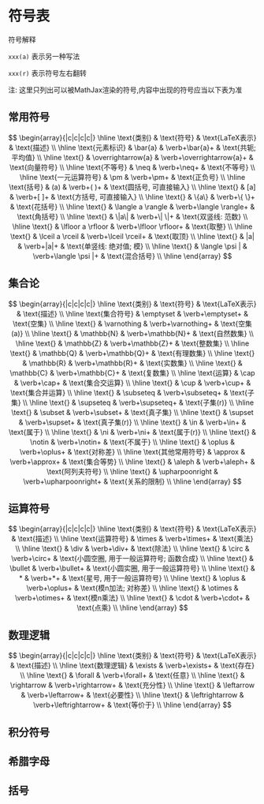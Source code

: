 <!--
 * @Author: chinesehamburger 2576226012@qq.com
 * @Date: 2025-03-21 14:26:08
 * @LastEditors: chinesehamburger 2576226012@qq.com
 * @LastEditTime: 2025-03-23 15:05:03
 * @FilePath: \CHMath-wiki\docs\symbols.md
 * @Description: 这是默认设置,请设置`customMade`, 打开koroFileHeader查看配置 进行设置: https://github.com/OBKoro1/koro1FileHeader/wiki/%E9%85%8D%E7%BD%AE
-->
# 符号表

符号解释

`xxx(a)` 表示另一种写法

`xxx(r)` 表示符号左右翻转

注: 这里只列出可以被MathJax渲染的符号,内容中出现的符号应当以下表为准

## 常用符号

$$
\begin{array}{|c|c|c|c|}
\hline
\text{类别} & \text{符号} & \text{LaTeX表示} & \text{描述} \\
\hline
\text{元素标识} & \bar{a} & \verb+\bar{a}+ & \text{共轭;平均值} \\
\hline
\text{} & \overrightarrow{a} & \verb+\overrightarrow{a}+ & \text{向量符号} \\
\hline
\text{不等号} & \neq & \verb+\neq+ & \text{不等号} \\
\hline
\text{一元运算符号} & \pm & \verb+\pm+ & \text{正负号} \\
\hline
\text{括号} & (a) & \verb+( )+ & \text{圆括号, 可直接输入} \\
\hline
\text{} & [a] & \verb+[ ]+ & \text{方括号, 可直接输入} \\
\hline
\text{} & \{a\} & \verb+\{ \}+ & \text{花括号} \\
\hline
\text{} & \langle a \rangle & \verb+\langle \rangle+ & \text{角括号} \\
\hline
\text{} & \|a\| & \verb+\| \|+ & \text{双竖线: 范数} \\
\hline
\text{} & \lfloor a \rfloor & \verb+\lfloor \rfloor+ & \text{取整} \\
\hline
\text{} & \lceil a \rceil & \verb+\lceil \rceil+ & \text{取顶} \\
\hline
\text{} & |a| & \verb+|a|+ & \text{单竖线: 绝对值; 模} \\
\hline
\text{} & \langle \psi | & \verb+\langle \psi |+ & \text{混合括号} \\
\hline
\end{array}
$$

## 集合论

$$
\begin{array}{|c|c|c|c|}
\hline
\text{类别} & \text{符号} & \text{LaTeX表示} & \text{描述} \\
\hline
\text{集合符号} & \emptyset & \verb+\emptyset+ & \text{空集} \\
\hline
\text{} & \varnothing & \verb+\varnothing+ & \text{空集(a)} \\
\hline
\text{} & \mathbb{N} & \verb+\mathbb{N}+ & \text{自然数集} \\
\hline
\text{} & \mathbb{Z} & \verb+\mathbb{Z}+ & \text{整数集} \\
\hline
\text{} & \mathbb{Q} & \verb+\mathbb{Q}+ & \text{有理数集} \\
\hline
\text{} & \mathbb{R} & \verb+\mathbb{R}+ & \text{实数集} \\
\hline
\text{} & \mathbb{C} & \verb+\mathbb{C}+ & \text{复数集} \\
\hline
\text{运算} & \cap & \verb+\cap+ & \text{集合交运算} \\
\hline
\text{} & \cup & \verb+\cup+ & \text{集合并运算} \\
\hline
\text{} & \subseteq & \verb+\subseteq+ & \text{子集} \\
\hline
\text{} & \supseteq & \verb+\supseteq+ & \text{子集(r)} \\
\hline
\text{} & \subset & \verb+\subset+ & \text{真子集} \\
\hline
\text{} & \supset & \verb+\supset+ & \text{真子集(r)} \\
\hline
\text{} & \in & \verb+\in+ & \text{属于} \\
\hline
\text{} & \ni & \verb+\ni+ & \text{属于(r)} \\
\hline
\text{} & \notin & \verb+\notin+ & \text{不属于} \\
\hline
\text{} & \oplus & \verb+\oplus+ & \text{对称差} \\
\hline
\text{其他常用符号} & \approx & \verb+\approx+ & \text{集合等势} \\
\hline
\text{} & \aleph & \verb+\aleph+ & \text{阿列夫符号} \\
\hline
\text{} & \upharpoonright & \verb+\upharpoonright+ & \text{关系的限制} \\
\hline
\end{array}
$$

## 运算符号

$$
\begin{array}{|c|c|c|c|}
\hline
\text{类别} & \text{符号} & \text{LaTeX表示} & \text{描述} \\
\hline
\text{运算符号} & \times & \verb+\times+ & \text{乘法} \\
\hline
\text{} & \div & \verb+\div+ & \text{除法} \\
\hline
\text{} & \circ & \verb+\circ+ & \text{小圆空圈, 用于一般运算符号; 函数合成} \\
\hline
\text{} & \bullet & \verb+\bullet+ & \text{小圆实圈, 用于一般运算符号} \\
\hline
\text{} & * & \verb+*+ & \text{星号, 用于一般运算符号} \\
\hline
\text{} & \oplus & \verb+\oplus+ & \text{模n加法; 对称差} \\
\hline
\text{} & \otimes & \verb+\otimes+ & \text{模n乘法} \\
\hline
\text{} & \cdot & \verb+\cdot+ & \text{点乘} \\
\hline
\end{array}
$$

## 数理逻辑

$$
\begin{array}{|c|c|c|c|}
\hline
\text{类别} & \text{符号} & \text{LaTeX表示} & \text{描述} \\
\hline
\text{数理逻辑} & \exists & \verb+\exists+ & \text{存在} \\
\hline
\text{} & \forall & \verb+\forall+ & \text{任意} \\
\hline
\text{} & \rightarrow & \verb+\rightarrow+ & \text{充分性} \\
\hline
\text{} & \leftarrow & \verb+\leftarrow+ & \text{必要性} \\
\hline
\text{} & \leftrightarrow & \verb+\leftrightarrow+ & \text{等价于} \\
\hline
\end{array}
$$

## 积分符号

## 希腊字母

## 括号